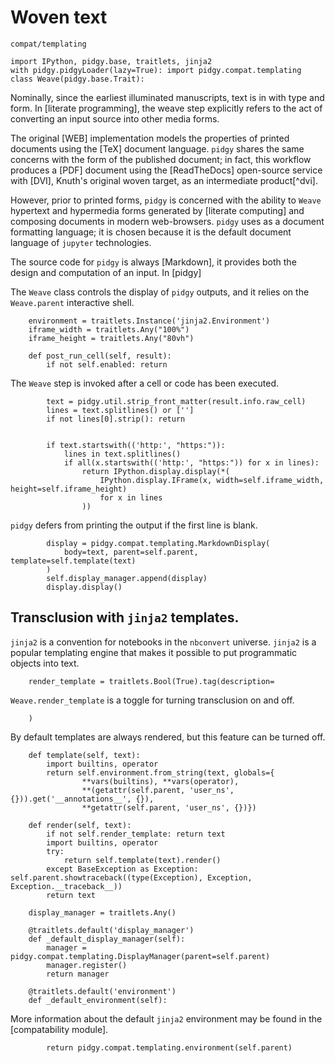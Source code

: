# Woven text

```{toctree}
compat/templating
```

    import IPython, pidgy.base, traitlets, jinja2
    with pidgy.pidgyLoader(lazy=True): import pidgy.compat.templating
    class Weave(pidgy.base.Trait):

Nominally, since the earliest illuminated manuscripts, text is in with type and form. In [literate programming], the weave step explicitly refers to the act of converting an input source into other media forms.

The original [WEB] implementation models the properties of printed documents using the [TeX] document language.
`pidgy` shares the same concerns with the form of the published document; in fact, this workflow produces a [PDF] document using the [ReadTheDocs] open-source service with [DVI], Knuth's original woven target, as an intermediate product[^dvi].

However, prior to printed forms, `pidgy` is concerned with the ability to `Weave` hypertext and hypermedia forms generated by [literate computing] and composing documents in modern web-browsers. `pidgy` uses as a document formatting language; it is chosen because it is the default document language of `jupyter` technologies.

The source code for `pidgy` is always [Markdown], it provides both the design and computation of an input. In [pidgy]

The `Weave` class controls the display of `pidgy` outputs, and it relies on the `Weave.parent` interactive shell.

        environment = traitlets.Instance('jinja2.Environment')
        iframe_width = traitlets.Any("100%")
        iframe_height = traitlets.Any("80vh")

        def post_run_cell(self, result):
            if not self.enabled: return

The `Weave` step is invoked after a cell or code has been executed.

            text = pidgy.util.strip_front_matter(result.info.raw_cell)
            lines = text.splitlines() or ['']
            if not lines[0].strip(): return


            if text.startswith(('http:', "https:")):
                lines in text.splitlines()
                if all(x.startswith(('http:', "https:")) for x in lines):
                    return IPython.display.display(*(
                        IPython.display.IFrame(x, width=self.iframe_width, height=self.iframe_height) 
                        for x in lines
                    ))

`pidgy` defers from printing the output if the first line is blank.

            display = pidgy.compat.templating.MarkdownDisplay(
                body=text, parent=self.parent, template=self.template(text)
            )
            self.display_manager.append(display)
            display.display()

## Transclusion with `jinja2` templates.

`jinja2` is a convention for notebooks in the `nbconvert` universe. `jinja2` is a popular templating engine that makes it possible to put programmatic objects into text.

        render_template = traitlets.Bool(True).tag(description=

`Weave.render_template` is a toggle for turning transclusion on and off.

        )

By default templates are always rendered, but this feature can be turned off.

        def template(self, text):
            import builtins, operator
            return self.environment.from_string(text, globals={
                    **vars(builtins), **vars(operator),
                    **(getattr(self.parent, 'user_ns', {})).get('__annotations__', {}),
                    **getattr(self.parent, 'user_ns', {})})

        def render(self, text):
            if not self.render_template: return text
            import builtins, operator
            try:
                return self.template(text).render()
            except BaseException as Exception: self.parent.showtraceback((type(Exception), Exception, Exception.__traceback__))
            return text

        display_manager = traitlets.Any()

        @traitlets.default('display_manager')
        def _default_display_manager(self):
            manager = pidgy.compat.templating.DisplayManager(parent=self.parent)
            manager.register()
            return manager

        @traitlets.default('environment')
        def _default_environment(self):

More information about the default `jinja2` environment may be found in the [compatability module].

            return pidgy.compat.templating.environment(self.parent)
